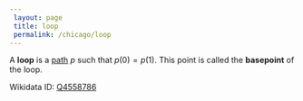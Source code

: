 ```yaml
---
 layout: page
 title: loop
 permalink: /chicago/loop
---
```

A **loop** is a [path](https://mathgloss.github.io/MathGloss/chicago/path) $p$ such that $p(0) = p(1)$. This point is called the **basepoint** of the loop.

Wikidata ID: [Q4558786](https://www.wikidata.org/wiki/Q4558786)